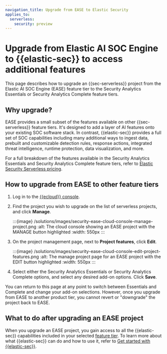 ```yaml
---
navigation_title: Upgrade from EASE to Elastic Security
applies_to:
  serverless:
    security: preview
---
```


# Upgrade from Elastic AI SOC Engine to {{elastic-sec}} to access additional features

This page describes how to upgrade an {{sec-serverless}} project from the Elastic AI SOC Engine (EASE) feature tier to the Security Analytics Essentials or Security Analytics Complete feature tiers.

## Why upgrade?
EASE provides a small subset of the features available on other {{sec-serverless}} feature tiers. It's designed to add a layer of AI features onto your existing SOC software stack. In contrast, {{elastic-sec}} provides a full set of SOC capabilities including many additional ways to ingest data, prebuilt and customizable detection rules, response actions, integrated threat intelligence, runtime protection, data visualization, and more. 

For a full breakdown of the features available in the Security Analytics Essentials and Security Analytics Complete feature tiers, refer to [Elastic Security Serverless pricing](https://www.elastic.co/pricing/serverless-security).


## How to upgrade from EASE to other feature tiers

1. Log in to the [{{ecloud}} console](https://console.qa.cld.elstc.co/).
2. Find the project you wish to upgrade on the list of serverless projects, and click **Manage**. 

   :::{image} /solutions/images/security-ease-cloud-console-manage-project.png
   :alt: The cloud console showing an EASE project with the MANAGE button highlighted
   :width: 550px
   :::

3. On the project management page, next to **Project features**, click **Edit**.

   :::{image} /solutions/images/security-ease-cloud-console-edit-project-features.png
   :alt: The manage project page for an EASE project with the EDIT button highlighted
   :width: 550px
   :::

4. Select either the Security Analytics Essentials or Security Analytics Complete options, and select any desired add-on options. Click **Save**. 

You can return to this page at any point to switch between Essentials and Complete and change your add-on selections.
However, once you upgrade from EASE to another product tier, you cannot revert or "downgrade" the project back to EASE. 

## What to do after upgrading an EASE project

When you upgrade an EASE project, you gain access to all the {{elastic-sec}} capabilities included in your selected [feature tier](https://www.elastic.co/pricing/serverless-security). To learn more about what {{elastic-sec}} can do and how to use it, refer to [Get started with {{elastic-sec}}](/solutions/security/get-started.md).